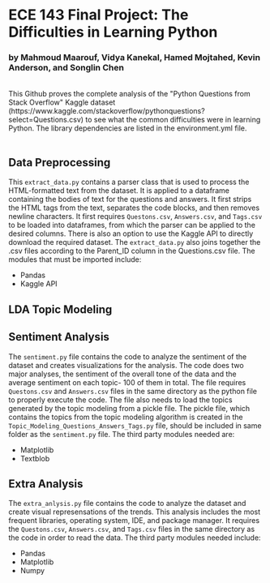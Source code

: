 # ECE 143 Final Project: The Difficulties in Learning Python 
### by Mahmoud Maarouf, Vidya Kanekal, Hamed Mojtahed, Kevin Anderson, and Songlin Chen
<br >
This Github proves the complete analysis of the "Python Questions from Stack Overflow" Kaggle dataset (https://www.kaggle.com/stackoverflow/pythonquestions?select=Questions.csv) to see what the common difficulties were in learning Python.  The library dependencies are listed in the environment.yml file.
<br >
<br >


## Data Preprocessing

This `extract_data.py` contains a parser class that is used to process the HTML-formatted text from the dataset. It is applied to a dataframe containing the bodies of text for the questions and answers. It first strips the HTML tags from the text, separates the code blocks, and then removes newline characters. It first requires `Questons.csv`, `Answers.csv`, and `Tags.csv` to be loaded into dataframes, from which the parser can be applied to the desired columns. There is also an option to use the Kaggle API to directly download the required dataset. The `extract_data.py` also joins together the .csv files according to the Parent_ID column in the Questions.csv file. The modules that must be imported include:
- Pandas
- Kaggle API

## LDA Topic Modeling


## Sentiment Analysis
The `sentiment.py` file contains the code to analyze the sentiment of the dataset and creates visualizations for the analysis. The code does two major analyses, the sentiment of the overall tone of the data and the average sentiment on each topic- 100 of them in total. The file requires `Questons.csv` and `Answers.csv` files in the same directory as the python file to properly execute the code. The file also needs to load the topics generated by the topic modeling from a pickle file. The pickle file, which contains the topics from the topic modeling algorithm is created in the `Topic_Modeling_Questions_Answers_Tags.py` file, should  be included in same folder as the `sentiment.py` file. The third party modules needed are:
- Matplotlib
- Textblob

## Extra Analysis
The `extra_anlysis.py` file contains the code to analyze the dataset and create visual represensations of the trends. This analysis includes the most frequent libraries, operating system, IDE, and package manager. It requires the `Questons.csv`, `Answers.csv`, and `Tags.csv` files in the same directory as the code in order to read the data. The third party modules needed include:
- Pandas
- Matplotlib
- Numpy




